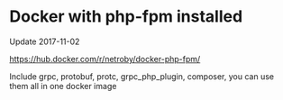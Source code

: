 # Docker with php-fpm installed


Update 2017-11-02


https://hub.docker.com/r/netroby/docker-php-fpm/


Include grpc, protobuf, protc, grpc_php_plugin, composer, you can use them all in one docker image
